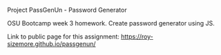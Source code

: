 Project PassGenUn - Password Generator

OSU Bootcamp week 3 homework. Create password generator using JS.

Link to public page for this assignment: 
https://roy-sizemore.github.io/passgenun/
